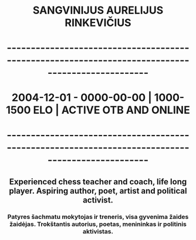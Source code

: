 <!DOCTYPE html>
<html>
  <h1 align="center">
    <br>SANGVINIJUS AURELIJUS RINKEVIČIUS</br>
    <br>------------------------------------------------------------------------------------------------- </br>
    <br>2004-12-01 - 0000-00-00 | 1000-1500 ELO | ACTIVE OTB AND ONLINE</br>
    <br>-------------------------------------------------------------------------------------------------</br>
  </h1>
  <h2 align="center">
    Experienced chess teacher and coach, life long player. Aspiring author, poet, artist and political activist.
  </h2>
  <h3 align="center">
    Patyres šachmatu mokytojas ir treneris, visa gyvenima žaides žaidėjas. Trokštantis autorius, poetas, menininkas ir politinis aktivistas.
  </h3>
</html>
